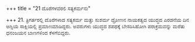 +++
title = "21 ದೊರೆಗಳವರಲಿ ಸತ್ಯಕರ್ಮನು"

+++
21. ತ್ರಿಗರ್ತರಲ್ಲಿ ದೊರೆಗಳಾದ ಸತ್ಯಕರ್ಮ ಮತ್ತು ಸುಶರ್ಮ ದ್ರೋಣನ ನಾಯಕತ್ವದ ಯುದ್ಧದ ಎರಡನೆಯ ದಿನ ಅಗ್ನಿಯ ಸಾಕ್ಷಿಯಲ್ಲಿ ಪ್ರಮಾಣಮಾಡಿದ್ದರು. ಅವರುಗಳು ಯುದ್ಧದ ಶಪಥಕ್ಕೆ ಬೇಸರಿಸಿಹೋಗಿ ಪರಾಕ್ರಮವನ್ನು ಮರೆತು ಧನಂಜಯನ ಬಾಣಗಳಿಂದ ಕೆಳಗೆಬಿದ್ದರು.